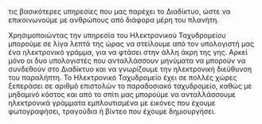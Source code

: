 τις βασικότερες υπηρεσίες που μας παρέχει το Διαδίκτυο, ώστε να επικοινωνούμε με ανθρώπους από διάφορα μέρη του πλανήτη.

Χρησιμοποιώντας την υπηρεσία του Ηλεκτρονικού Ταχυδρομείου μπορούμε σε λίγα λεπτά της ώρας να στείλουμε από τον υπολογιστή μας ένα ηλεκτρονικό γράμμα, για να φτάσει στην άλλη άκρη της γης. Αρκεί μόνο οι δυο υπολογιστές που ανταλλάσσουν μηνύματα να μπορούν να συνδεθούν στο Διαδίκτυο και να γνωρίζουμε την ηλεκτρονική διεύθυνση του παραλήπτη. Το Ηλεκτρονικό Ταχυδρομείο έχει σε πολλές χώρες ξεπεράσει σε αριθμό επιστολών το παραδοσιακό ταχυδρομείο, καθώς με μηδαμινό κόστος και από το σπίτι μας μπορούμε να ανταλλάσσουμε ηλεκτρονικά γράμματα εμπλουτισμένα με εικόνες που έχουμε φωτογραφήσει, τραγούδια ή βίντεο που έχουμε δημιουργήσει.
